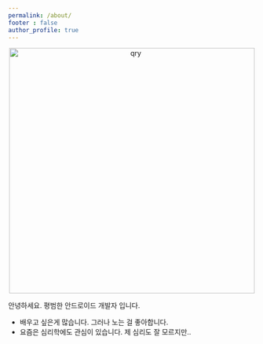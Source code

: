 ```yaml
---
permalink: /about/
footer : false
author_profile: true
---
```


<p  align="center">
<img src="{{ site.url }}{{ site.baseurl }}/assets/img/dinosaur-coding.webp" alt="qry" width="500" >
</p>

안녕하세요. 평범한 안드로이드 개발자 입니다.
- 배우고 싶은게 많습니다. 그러나 노는 걸 좋아합니다.
- 요즘은 심리학에도 관심이 있습니다. 제 심리도 잘 모르지만..

